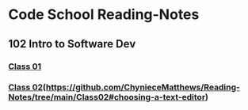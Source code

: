 # Code School Reading-Notes 

## 102 Intro to Software Dev


### [Class 01](https://github.com/ChynieceMatthews/Reading-Notes/blob/main/Class01/README.md)


### [Class 02](https://github.com/ChynieceMatthews/Reading-Notes/blob/main/Class02/READMEb.md)(https://github.com/ChynieceMatthews/Reading-Notes/tree/main/Class02#choosing-a-text-editor)
